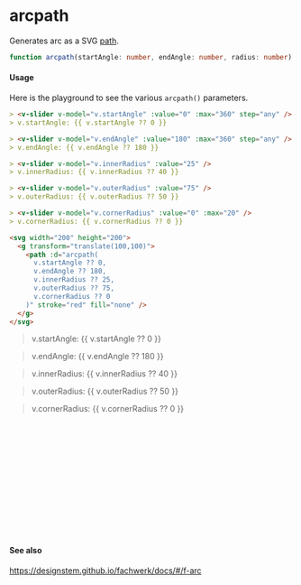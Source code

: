 # arcpath

Generates arc as a SVG [path](https://developer.mozilla.org/en-US/docs/Web/SVG/Tutorial/Paths).

```ts
function arcpath(startAngle: number, endAngle: number, radius: number): string;
```

#### Usage

Here is the playground to see the various `arcpath()` parameters.

```md
> <v-slider v-model="v.startAngle" :value="0" :max="360" step="any" />
> v.startAngle: {{ v.startAngle ?? 0 }}

> <v-slider v-model="v.endAngle" :value="180" :max="360" step="any" />
> v.endAngle: {{ v.endAngle ?? 180 }}

> <v-slider v-model="v.innerRadius" :value="25" />
> v.innerRadius: {{ v.innerRadius ?? 40 }}

> <v-slider v-model="v.outerRadius" :value="75" />
> v.outerRadius: {{ v.outerRadius ?? 50 }}

> <v-slider v-model="v.cornerRadius" :value="0" :max="20" />
> v.cornerRadius: {{ v.cornerRadius ?? 0 }}

<svg width="200" height="200">
  <g transform="translate(100,100)">
    <path :d="arcpath(
      v.startAngle ?? 0,
      v.endAngle ?? 180,
      v.innerRadius ?? 25,
      v.outerRadius ?? 75,
      v.cornerRadius ?? 0
    )" stroke="red" fill="none" />
  </g>
</svg>
```

<div class="grid">

<div>

> <v-slider v-model="v.startAngle" :value="0" :max="360" step="any" />
> v.startAngle: {{ v.startAngle ?? 0 }}

> <v-slider v-model="v.endAngle" :value="180" :max="360" step="any" />
> v.endAngle: {{ v.endAngle ?? 180 }}

> <v-slider v-model="v.innerRadius" :value="25" />
> v.innerRadius: {{ v.innerRadius ?? 40 }}

> <v-slider v-model="v.outerRadius" :value="75" />
> v.outerRadius: {{ v.outerRadius ?? 50 }}

> <v-slider v-model="v.cornerRadius" :value="0" :max="20" />
> v.cornerRadius: {{ v.cornerRadius ?? 0 }}

</div>

<svg width="200" height="200">
  <g transform="translate(100,100)">
    <path :d="arcpath(
      v.startAngle ?? 0,
      v.endAngle ?? 180,
      v.innerRadius ?? 25,
      v.outerRadius ?? 75,
      v.cornerRadius ?? 0
    )" stroke="red" fill="none" />
  </g>
</svg>

</div>

#### See also

https://designstem.github.io/fachwerk/docs/#/f-arc
